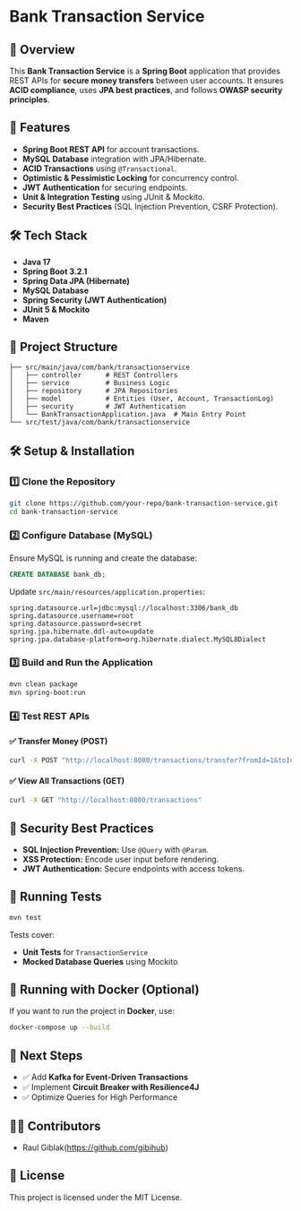 # Bank Transaction Service

## 📌 Overview
This **Bank Transaction Service** is a **Spring Boot** application that provides REST APIs for **secure money transfers** between user accounts. It ensures **ACID compliance**, uses **JPA best practices**, and follows **OWASP security principles**.

## 🚀 Features
- **Spring Boot REST API** for account transactions.
- **MySQL Database** integration with JPA/Hibernate.
- **ACID Transactions** using `@Transactional`.
- **Optimistic & Pessimistic Locking** for concurrency control.
- **JWT Authentication** for securing endpoints.
- **Unit & Integration Testing** using JUnit & Mockito.
- **Security Best Practices** (SQL Injection Prevention, CSRF Protection).

## 🛠️ Tech Stack
- **Java 17**
- **Spring Boot 3.2.1**
- **Spring Data JPA (Hibernate)**
- **MySQL Database**
- **Spring Security (JWT Authentication)**
- **JUnit 5 & Mockito**
- **Maven**

## 📂 Project Structure
```
├── src/main/java/com/bank/transactionservice
│   ├── controller      # REST Controllers
│   ├── service         # Business Logic
│   ├── repository      # JPA Repositories
│   ├── model           # Entities (User, Account, TransactionLog)
│   ├── security        # JWT Authentication
│   └── BankTransactionApplication.java  # Main Entry Point
└── src/test/java/com/bank/transactionservice
```

## 🛠️ Setup & Installation
### 1️⃣ **Clone the Repository**
```sh
git clone https://github.com/your-repo/bank-transaction-service.git
cd bank-transaction-service
```

### 2️⃣ **Configure Database (MySQL)**
Ensure MySQL is running and create the database:
```sql
CREATE DATABASE bank_db;
```
Update `src/main/resources/application.properties`:
```properties
spring.datasource.url=jdbc:mysql://localhost:3306/bank_db
spring.datasource.username=root
spring.datasource.password=secret
spring.jpa.hibernate.ddl-auto=update
spring.jpa.database-platform=org.hibernate.dialect.MySQL8Dialect
```

### 3️⃣ **Build and Run the Application**
```sh
mvn clean package
mvn spring-boot:run
```

### 4️⃣ **Test REST APIs**
#### ✅ **Transfer Money** (POST)
```sh
curl -X POST "http://localhost:8080/transactions/transfer?fromId=1&toId=2&amount=200"
```
#### ✅ **View All Transactions** (GET)
```sh
curl -X GET "http://localhost:8080/transactions"
```

## 🔐 Security Best Practices
- **SQL Injection Prevention:** Use `@Query` with `@Param`.
- **XSS Protection:** Encode user input before rendering.
- **JWT Authentication:** Secure endpoints with access tokens.

## 🧪 Running Tests
```sh
mvn test
```
Tests cover:
- **Unit Tests** for `TransactionService`
- **Mocked Database Queries** using Mockito

## 🐳 Running with Docker (Optional)
If you want to run the project in **Docker**, use:
```sh
docker-compose up --build
```

## 🎯 Next Steps
- ✅ Add **Kafka for Event-Driven Transactions**
- ✅ Implement **Circuit Breaker with Resilience4J**
- ✅ Optimize Queries for High Performance

## 👨‍💻 Contributors
- Raul Giblak(https://github.com/gibihub)

## 📜 License
This project is licensed under the MIT License.
